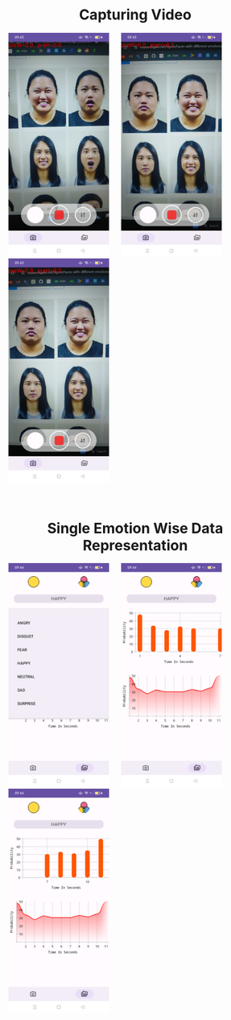 
<div align="center">
  <h1>Capturing Video</h1>
</div>
<p float="left">
 <img src="ui_images/Screenshot_20240524_094346.png" alt="Feature 1" width="200"/>
  &nbsp;&nbsp;&nbsp;&nbsp;
   <img src="ui_images/Screenshot_20240524_094355.png" alt="Feature 2" width="200"/>
  &nbsp;&nbsp;&nbsp;&nbsp;
   <img src="ui_images/Screenshot_20240524_094355.png" alt="Feature 2" width="200"/>
</p>

<br>

<div align="center">
  <h1>Single Emotion Wise Data Representation</h1>
</div>
<p float="left">
   <img src="ui_images/Screenshot_20240524_094437.png" alt="Feature 1" width="200"/>
    &nbsp;&nbsp;&nbsp;&nbsp;
   <img src="ui_images/Screenshot_20240524_094415.png" alt="Feature 2" width="200"/>
    &nbsp;&nbsp;&nbsp;&nbsp;
   <img src="ui_images/Screenshot_20240524_094428.png" alt="Feature 2" width="200"/>
</p>
